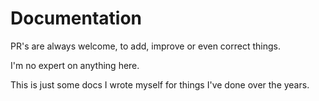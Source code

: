 # Documentation

PR's are always welcome, to add, improve or even correct things.

I'm no expert on anything here.

This is just some docs I wrote myself for things I've done over the years.
